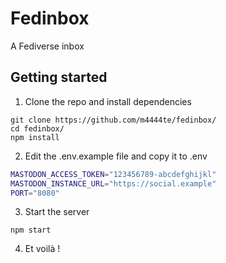 # Fedinbox

A Fediverse inbox 

## Getting started

1. Clone the repo and install dependencies

```
git clone https://github.com/m4444te/fedinbox/
cd fedinbox/
npm install
```

2. Edit the .env.example file and copy it to .env

```bash
MASTODON_ACCESS_TOKEN="123456789-abcdefghijkl"
MASTODON_INSTANCE_URL="https://social.example"
PORT="8080"
```

3. Start the server

```
npm start
```

4. Et voilà !

